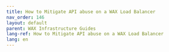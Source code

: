 ```yaml
---
title: How to Mitigate API abuse on a WAX Load Balancer
nav_order: 146
layout: default
parent: WAX Infrastructure Guides
lang-ref: How to Mitigate API abuse on a WAX Load Balancer
lang: en
---
```

